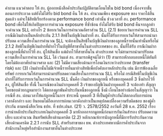 คำถาม
แนวคําตอบ
ให้ สง. ผู้ออกหนังสือค้ำประกันปฏิบัติตามเงื่อนไขใน bid bond เนื่องจากขั้นตอนการประกวด แต่ยังไม่ได้รับ bid bond คืน ให้ สง. คำนวณเพียง exposure ของ
ราคาได้สิ้นสุดแล้ว แต่จะใช้สิทธิเรียกร้องตาม performance bond เท่านั้น ช่วงเวลาที่ สง.
performance bond เพื่อไม่ให้เกิดปัญหาการคํานวณ exposure ที่ซ้ำซ้อน
ยังไม่ได้รับ bid bond คืนจากลูกค้าจะคำนวณ SLL อย่างไร
2 ข้อยกเว้นในการคำนวณอัตราส่วน SLL
(2.1) ข้อยกเว้นการคำนวณ SLL กรณีมีเงินฝากเป็นหลักประกัน
2.1.1 สิทธิในบัญชีเงินฝากที่ สง. นั้นที่ได้รับการยกเว้นให้สามารถนำมาปรับลด
ความเสี่ยงในการคำนวณ SLL จะต้องเป็นสิทธิในบัญชีเงินฝากของลูกหนี้รายนั้นเท่านั้นหรือไม่
2.1.2 สิทธิในบัญชีเงินฝากที่ฝากไว้ในบัญชีที่สาขาอื่นในต่างประเทศของ สง. นั้นที่ได้รับ กรณีเงินฝากของลูกหนี้ที่ฝากไว้ที่ สง. ผู้ให้สินเชื่อ แต่ฝากไว้ที่สาขาอื่นใน
ต่างประเทศ จะไม่สามารถนํามาปรับลดความเสี่ยงในการคํานวณ SLL ได้
เว้นแต่ สง. สามารถพิสูจน์ได้ว่า
(1) สามารถหักกลบลบหนี้ได้ทันทีโดยไม่ต้องอาศัยอำนาจศาล และ
(2) ไม่มีความเสี่ยงด้านการโอนเงินระหว่างประเทศ (transfer risk) และ
(3) เงินฝากนั้นไม่มีเจ้าหนี้รายอื่นมาอ้างสิทธิเพื่อบังคับเอาหลักประกัน
เช่น มีการฟ้องเฉลี่ยทรัพย์
การยกเว้นให้สามารถนํามาปรับลดความเสี่ยงในการทํานวณ SLL หรือไม่
กรณีสิทธิในบัญชีเงินฝากที่ได้รับการยกเว้นในการคํานวณ SLL นั้นคือ
เงินฝากของลูกหนี้ หรือของบุคคลที่ 3 ซึ่งฝากไว้ที่ สง, ผู้ให้สินเชื่อ ทั้งนี้
ในกรณีของเงินฝากบุคคลที่ 3 เจ้าของบัญชีเงินฝากบุคคลที่ 3 จะต้องทำ
สัญญาโดยชอบด้วยกฎหมายว่า ได้ตกลงผูกพันค้ำประกันหนี้ของลูกหนี้ ซึ่งมี
เงื่อนไขอย่างน้อยในสัญญาว่า ในกรณีที่ สง. ผ่อนเวลาให้แก่ลูกหนี้ในการ
ชำระหนี้ บุคคลที่ 3 ที่เป็นผู้ค้ำประกันได้ตกลงกับการผ่อนเวลาดังกล่าว และ
ยินยอมไม่ถือเอาการผ่อนเวลาดังกล่าวเป็นเหตุปลดเปลื้องความรับผิดชอบ
ของผู้ค้ำประกัน ตามหนังสือเวียน ธปท. ที่ ธปท.ฝนส. (21) ว. 2578/2552
ลงวันที่ 28 ธ.ค. 2552 เรื่อง การนำหลักประกันประเภทเงินฝากบุคคลที่ 3
มาหักออกจากมูลหนี้ก่อนการกันเงินสำรอง ปรับลดความเสี่ยง และคำนวณ
สินทรัพย์เสี่ยงด้านเครดิต
(2.2) หลักเกณฑ์การนับลูกหนี้ที่มีการรับประกันความเสี่ยงด้านเครดิต
2.2.1 การนับ SLL สำหรับสาขาของ ธพ. ต่างประเทศหากมีการค้ำประกันจาก
สำนักงานใหญ่หรือสำนักงานสาขาอื่นในต่างประเทศ
